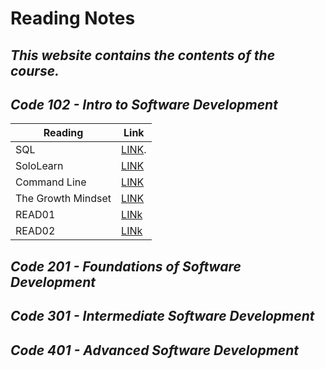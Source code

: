 # **Reading Notes**
## *This website contains the contents of the course.*
## *Code 102 - Intro to Software Development*


 | Reading  | Link |
| ------------- | ------------- |
| SQL  | [LINK](https://github.com/hind-hb/reading-notes/blob/main/sql.md).
|SoloLearn  | [LINK](https://github.com/hind-hb/reading-notes/blob/main/SoloLearn.md)  |
| Command Line  |[LINK](https://github.com/hind-hb/reading-notes/blob/main/Command%20file.md)  |
| The Growth Mindset |[LINK](https://github.com/hind-hb/reading-notes/blob/main/The%20Growth%20Mindset.md)  |
| READ01  |[LINk](https://github.com/hind-hb/reading-notes/blob/main/Read01.md)  |
| READ02  |[LINk](https://github.com/hind-hb/reading-notes/blob/main/Read02.md)  |


## *Code 201 - Foundations of Software Development*

## *Code 301 - Intermediate Software Development*

## *Code 401 - Advanced Software Development*
